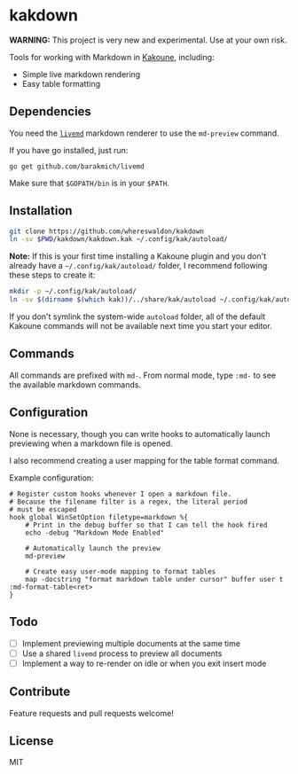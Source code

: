 # kakdown

**WARNING:** This project is very new and experimental. Use at your own risk.

Tools for working with Markdown in [Kakoune](https://github.com/mawww/kakoune), including:

 - Simple live markdown rendering
 - Easy table formatting

## Dependencies

You need the [`livemd`](https://github.com/barakmich/livemd) markdown renderer to use the `md-preview` command.

If you have go installed, just run:

```
go get github.com/barakmich/livemd
```

Make sure that `$GOPATH/bin` is in your `$PATH`.

## Installation

```bash
git clone https://github.com/whereswaldon/kakdown
ln -sv $PWD/kakdown/kakdown.kak ~/.config/kak/autoload/
```

**Note:** If this is your first time installing a Kakoune plugin and you don't already
have a `~/.config/kak/autoload/` folder, I recommend following these steps to create
it:

```bash
mkdir -p ~/.config/kak/autoload/
ln -sv $(dirname $(which kak))/../share/kak/autoload ~/.config/kak/autoload/system
```

If you don't symlink the system-wide `autoload` folder, all of the default Kakoune
commands will not be available next time you start your editor.

## Commands

All commands are prefixed with `md-`. From normal mode, type `:md-` to see
the available markdown commands.

## Configuration

None is necessary, though you can write hooks to automatically launch
previewing when a markdown file is opened.

I also recommend creating a user mapping for the table format command.

Example configuration:
```
# Register custom hooks whenever I open a markdown file.
# Because the filename filter is a regex, the literal period
# must be escaped
hook global WinSetOption filetype=markdown %{
    # Print in the debug buffer so that I can tell the hook fired
    echo -debug "Markdown Mode Enabled"

    # Automatically launch the preview
    md-preview

    # Create easy user-mode mapping to format tables
    map -docstring "format markdown table under cursor" buffer user t :md-format-table<ret>
}
```

## Todo

- [ ] Implement previewing multiple documents at the same time
- [ ] Use a shared `livemd` process to preview all documents
- [ ] Implement a way to re-render on idle or when you exit insert mode

## Contribute

Feature requests and pull requests welcome!

## License

MIT
